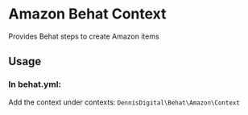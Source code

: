 # Amazon Behat Context

Provides Behat steps to create Amazon items

## Usage

### In behat.yml:
Add the context under contexts: `DennisDigital\Behat\Amazon\Context`
